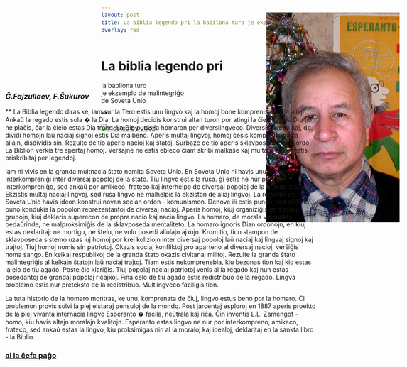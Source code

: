 ```yaml
---
layout: post
title: La biblia legendo pri la babilona turo je ekzemplo de malintegriĝo de Soveta Unio
overlay: red
---
```


# La biblia legendo pri  
la babilona turo  
je ekzemplo de malintegriĝo  
de Soveta Unio

<div id="Layer3" style="position:absolute; 
left:600px; top:70px; width:324px; height:223px; z-index:3">

![Ĝamŝid Fajzullaev, ano de AET (2007)](gxamsxid.jpg)

</div>

<div id="Layer4" style="position:absolute; left:12px; top:240px; width:700px; 
height:1409px; z-index:4">

### *Ĝ.Fajzullaev, F.Ŝukurov*

** La Biblia legendo diras ke, iam sur la Tero estis unu lingvo kaj la
homoj bone komprenis unuj la aliajn. Ankaŭ la regado estis sola � la
Dia. La homoj decidis konstrui altan turon por atingi la ĉielon. Al la
Dio tio ne plaĉis, ĉar la ĉielo estas Dia trono. La Dio punis la homaron
per diverslingveco. Diverslingveco kaj, do, dividi homojn laŭ naciaj
signoj estis Dia malbeno. Aperis multaj lingvoj, homoj ĉesis kompreni
unuj la aliajn, disdividis sin. Rezulte de tio aperis nacioj kaj ŝtatoj.
Surbaze de tio aperis sklavposeda socia ordo. La Biblion verkis tre
spertaj homoj. Verŝajne ne estis ebleco ĉiam skribi malkaŝe kaj multaj
eventoj estis priskribitaj per legendoj.  
  
Iam ni vivis en la granda multnacia ŝtato nomita Soveta Unio. En Soveta
Unio ni havis unu lingvon por interkompreniĝi inter diversaj popoloj de
la ŝtato. Tiu lingvo estis la rusa. ĝi estis ne nur por interkompreniĝo,
sed ankaŭ por amikeco, frateco kaj interhelpo de diversaj popoloj de la
granda ŝtato. Ekzistis multaj naciaj lingvoj, sed rusa lingvo ne
malhelpis la ekziston de aliaj lingvoj. La regantoj de Soveta Unio havis
ideon konstrui novan socian ordon - komunismon. Denove ili estis punita,
sed al ĉi tiu puno kondukis la popolon reprezentantoj de diversaj
nacioj. Aperis homoj, kiuj organiziĝis en sociajn grupojn, kiuj deklaris
superecon de propra nacio kaj nacia lingvo. La homaro, de morala
vidpunkto, bedaŭrinde, ne malproksimiĝis de la sklavposeda mentaliteto.
La homaro ignoris Dian ordonojn, en kiuj estas deklaritaj: ne mortigu,
ne ŝtelu, ne volu posedi aliulajn ajxojn. Krom tio, tiun stampon de
sklavposeda sistemo uzas iuj homoj por krei koliziojn inter diversaj
popoloj laŭ naciaj kaj lingvaj signoj kaj trajtoj. Tiuj homoj nomis sin
patriotoj. Okazis sociaj konfliktoj pro aparteno al diversaj nacioj,
verŝiĝis homa sango. En kelkaj respublikoj de la granda ŝtato okazis
civitanaj militoj. Rezulte la granda ŝtato malintegriĝis al kelkajn
ŝtatojn laŭ naciaj trajtoj. Tiam estis nekomprenebla, kiu bezonas tion
kaj kio estas la elo de tiu agado. Poste ĉio klariĝis. Tiuj popolaj
naciaj patriotoj venis al la regado kaj nun estas posedantoj de grandaj
popolaj riĉajxoj. Fina celo de tiu agado estis redistribuo de la regado.
Lingva problemo estis nur preteksto de la redistribuo. Multlingveco
faciligis tion.  
  
La tuta historio de la homaro montras, ke unu, komprenata de ĉiuj,
lingvo estus beno por la homaro. Ĉi problemon provis solvi la plej
elstaraj pensuloj de la mondo. Post jarcentaj esploroj en 1887 aperis
proekto de la plej vivanta internacia lingvo Esperanto � facila,
neŭtrala kaj riĉa. Ĝin inventis L.L. Zamengof - homo, kiu havis altajn
moralajn kvalitojn. Esperanto estas lingvo ne nur por interkompreno,
amikeco, frateco, sed ankaŭ estas la lingvo, kiu proksimigas nin al la
moraloj kaj idealoj, deklaritaj en la sankta libro - la Biblio.

### [al la ĉefa paĝo](espermov.htm)

</div>

**

<div data-align="center">

[![Hosted by uCoz](https://s210.ucoz.net/img/cp/5.gif
"Hosted by uCoz")](https://www.ucoz.ru/ "Создать сайт бесплатно")  

</div>
